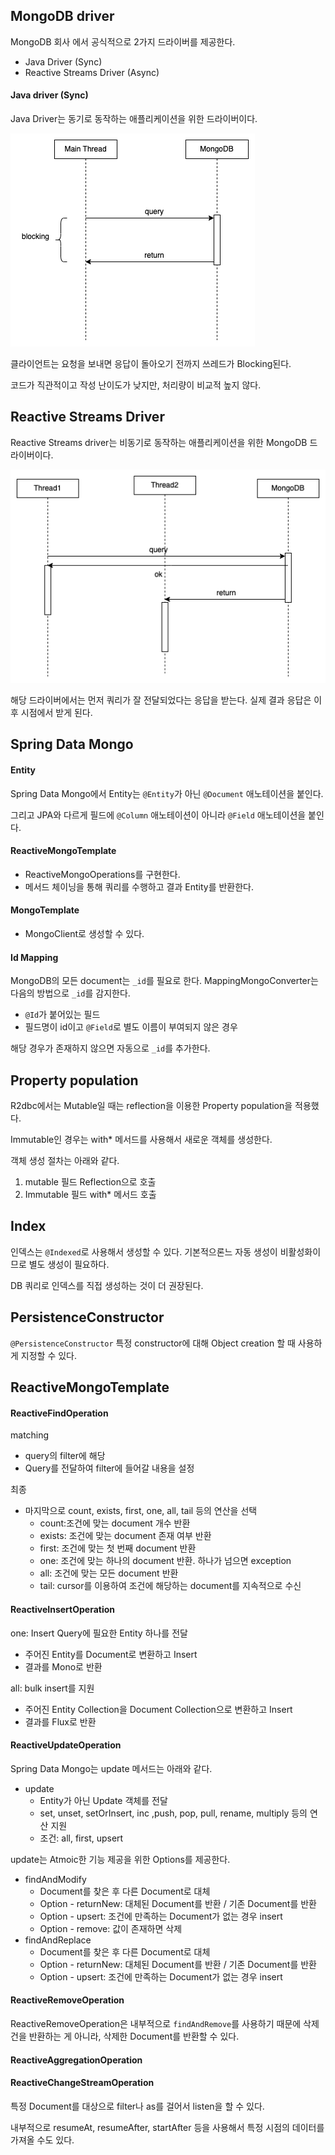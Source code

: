 ## MongoDB driver

MongoDB 회사 에서 공식적으로 2가지 드라이버를 제공한다.
- Java Driver (Sync)
- Reactive Streams Driver (Async)

#### Java driver (Sync)

Java Driver는 동기로 동작하는 애플리케이션을 위한 드라이버이다.

![img.png](img.png)

클라이언트는 요청을 보내면 응답이 돌아오기 전까지 쓰레드가 Blocking된다.

코드가 직관적이고 작성 난이도가 낮지만, 처리량이 비교적 높지 않다.

## Reactive Streams Driver

Reactive Streams driver는 비동기로 동작하는 애플리케이션을 위한 MongoDB 드라이버이다.

![img_1.png](img_1.png)

해당 드라이버에서는 먼저 쿼리가 잘 전달되었다는 응답을 받는다. 실제 결과 응답은 이후 시점에서 받게 된다.

## Spring Data Mongo

#### Entity

Spring Data Mongo에서 Entity는 `@Entity`가 아닌 `@Document` 애노테이션을 붙인다.

그리고 JPA와 다르게 필드에 `@Column` 애노테이션이 아니라 `@Field` 애노테이션을 붙인다.

#### ReactiveMongoTemplate

- ReactiveMongoOperations를 구현한다.
- 메서드 체이닝을 통해 쿼리를 수행하고 결과 Entity를 반환한다.

#### MongoTemplate

- MongoClient로 생성할 수 있다.

#### Id Mapping

MongoDB의 모든 document는 `_id`를 필요로 한다. MappingMongoConverter는 다음의 방법으로 `_id`를 감지한다.
- `@Id`가 붙어있는 필드
- 필드명이 id이고 `@Field`로 별도 이름이 부여되지 않은 경우

해당 경우가 존재하지 않으면 자동으로 `_id`를 추가한다.

## Property population

R2dbc에서는 Mutable일 때는 reflection을 이용한 Property population을 적용했다.

Immutable인 경우는 with* 메서드를 사용해서 새로운 객체를 생성한다.

객체 생성 절차는 아래와 같다.
1. mutable 필드 Reflection으로 호출
2. Immutable 필드 with* 메서드 호출

## Index

인덱스는 `@Indexed`로 사용해서 생성할 수 있다. 기본적으론느 자동 생성이 비활성화이므로 별도 생성이 필요하다.

DB 쿼리로 인덱스를 직접 생성하는 것이 더 권장된다.

## PersistenceConstructor

`@PersistenceConstructor` 특정 constructor에 대해 Object creation 할 때 사용하게 지정할 수 있다.

## ReactiveMongoTemplate

#### ReactiveFindOperation

matching
- query의 filter에 해당
- Query를 전달하여 filter에 들어갈 내용을 설정

최종
- 마지막으로 count, exists, first, one, all, tail 등의 연산을 선택
  - count:조건에 맞는 document 개수 반환
  - exists: 조건에 맞는 document 존재 여부 반환
  - first: 조건에 맞는 첫 번째 document 반환
  - one: 조건에 맞는 하나의 document 반환. 하나가 넘으면 exception
  - all: 조건에 맞는 모든 document 반환
  - tail: cursor를 이용하여 조건에 해당하는 document를 지속적으로 수신

#### ReactiveInsertOperation

one: Insert Query에 필요한 Entity 하나를 전달
- 주어진 Entity를 Document로 변환하고 Insert
- 결과를 Mono로 반환

all: bulk insert를 지원
- 주어진 Entity Collection을 Document Collection으로 변환하고 Insert
- 결과를 Flux로 반환

#### ReactiveUpdateOperation

Spring Data Mongo는 update 메서드는 아래와 같다.
- update
  - Entity가 아닌 Update 객체를 전달
  - set, unset, setOrInsert, inc ,push, pop, pull, rename, multiply 등의 연산 지원
  - 조건: all, first, upsert

update는 Atmoic한 기능 제공을 위한 Options를 제공한다.
- findAndModify
  - Document를 찾은 후 다른 Document로 대체
  - Option - returnNew: 대체된 Document를 반환 / 기존 Document를 반환
  - Option - upsert: 조건에 만족하는 Document가 없는 경우 insert
  - Option - remove: 값이 존재하면 삭제
- findAndReplace
  - Document를 찾은 후 다른 Document로 대체
  - Option - returnNew: 대체된 Document를 반환 / 기존 Document를 반환
  - Option - upsert: 조건에 만족하는 Document가 없는 경우 insert

#### ReactiveRemoveOperation

ReactiveRemoveOperation은 내부적으로 `findAndRemove`를 사용하기 때문에 삭제 건을 반환하는 게 아니라, 삭제한 Document를 반환할 수 있다.

#### ReactiveAggregationOperation

#### ReactiveChangeStreamOperation

특정 Document를 대상으로 filter나 as를 걸어서 listen을 할 수 있다.

내부적으로 resumeAt, resumeAfter, startAfter 등을 사용해서 특정 시점의 데이터를 가져올 수도 있다.
